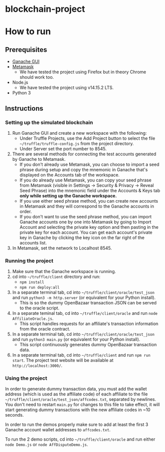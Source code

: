 # blockchain-project

# How to run
## Prerequisites
- [Ganache GUI](https://www.trufflesuite.com/ganache)
- [Metamask](https://metamask.io/)
  - We have tested the project using Firefox but in theory Chrome should work too.
- Node.js
  - We have tested the project using v14.15.2 LTS.
- Python 3

## Instructions
### Setting up the simulated blockchain
1. Run Ganache GUI and create a new workspace with the following:
    - Under Truffle Projects, use the Add Project button to select the file `~/truffle/truffle-config.js` from the project directory.
    - Under Server set the port number to 8545.
2. There are several methods for connecting the test accounts generated by Ganache to Metamask.
    - If you don't already use Metamask, you can choose to import a seed phrase during setup and copy the mnemonic in Ganache that's displayed on the Accounts tab of the workspace.
    - If you do already use Metamask, you can copy your seed phrase from Metamask (visible in Settings -> Security & Privacy -> Reveal Seed Phrase) into the mnemonic field under the Accounts & Keys tab **only while setting up the Ganache workspace.**
    - If you use either seed phrase method, you can create new accounts in Metamask and they will correspond to the Ganache accounts in order.
    - If you don't want to use the seed phrase method, you can import Ganache accounts one by one into Metamask by going to Import Account and selecting the private key option and then pasting in the private key for each account. You can get each account's private key in Ganache by clicking the key icon on the far right of the accounts list. 
3. In Metamask, set the network to Localhost 8545. 

### Running the project
1. Make sure that the Ganache workspace is running.
2. cd into `~/truffle/client` directory and run:
    - `npm install`
    - `npm run deploy:all`
3. In a separate terminal tab, cd into `~/truffle/client/oracle/test_json` and run `python3 -m http.server` (or equivalent for your Python install).
    - This is so the dummy OpenBazaar transaction JSON can be served to the oracle script. 
4. In a separate teminal tab, cd into `~/truffle/client/oracle` and run `node AffiliateOracle.js`.
    - This script handles requests for an affiliate's transaction information from the oracle contract.
5. In a separate terminal tab, cd into `~/truffle/client/oracle/test_json` and run `python3 main.py` (or equivalent for your Python install).
    - This script continuously generates dummy OpenBazaar transaction data. 
6. In a separate terminal tab, cd into `~/truffle/client` and run `npm run start`. The project test website will be available at `http://localhost:3000/`.

### Using the project
In order to generate dummy transaction data, you must add the wallet address (which is used as the affiliate code) of each affiliate to the file `~/truffle/client/oracle/test_json/affcodes.txt`, separated by newlines. You don't need to restart `main.py` for changes to this file to take effect, it will start generating dummy transactions with the new affiliate codes in ~10 seconds.

In order to run the demos properly make sure to add at least the first 3 Ganache account wallet addresses to `affcodes.txt`.

To run the 2 demo scripts, cd into `~/truffle/client/oracle` and run either `node Demo.js` or `node AffDisputeDemo.js`.